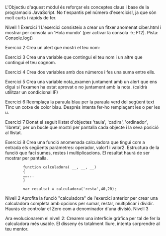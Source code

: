 L'Objectiu d'aquest mòdul és reforçar els conceptes claus i base de la programació JavaScript. No t'espantis pel número d'exercicis!, ja que són molt curts i ràpids de fer.

Nivell 1
Exercici 1
L'exercici consisteix a crear un fitxer anomenat ciber.html i mostrar per consola un 'Hola mundo' (per activar la consola ->; F12). Pista: Console.log()

 

Exercici 2
Crea un alert que mostri el teu nom:

 

Exercici 3
Crea una variable que contingui el teu nom i un altre que contingui el teu cognom.

 

Exercici 4
Crea dos variables amb dos números i fes una suma entre ells.

 

Exercici 5
Crea una variable nota_examen juntament amb un alert que ens digui si l’examen ha estat aprovat o no juntament amb la nota. (caldrà utilitzar un condicional IF)

 

Exercici 6
Reemplaça la paraula blau per la paraula verd del següent text Tinc un cotxe de color blau. Després intenta fer-ho remplaçant les o per les u.

 

Exercici 7
Donat el seguit llistat d'objectes 'taula', 'cadira', 'ordinador', 'libreta', per un bucle que mostri per pantalla cada objecte i la seva posició al llistat.

 

Exercici 8
Crea una funció anomenada calculadora que tingui com a entrada els següents paràmetres: operador, valor1 i valor2. 
Estructura de la funció que faci sumes, restes i multiplicacions. El resultat haurà de ser mostrar per pantalla.

		
			function calculadora( __, __, __)
			{
			……...
			}
			
			var resultat = calculadora('resta',40,20);
		
Nivell 2
Aprofita la funció "calculadora" de l'exercici anterior per crear una calculadora completa amb opcions per sumar, restar, multiplicar i dividir. Hauràs de controlar el Zero com a denominador d'una divisió.
Nivell 3




Ara evolucionarem el nivell 2: Crearem una interfície gràfica per tal de fer la calculadora més usable. El disseny és totalment lliure, intenta sorprendre al teu mentor.